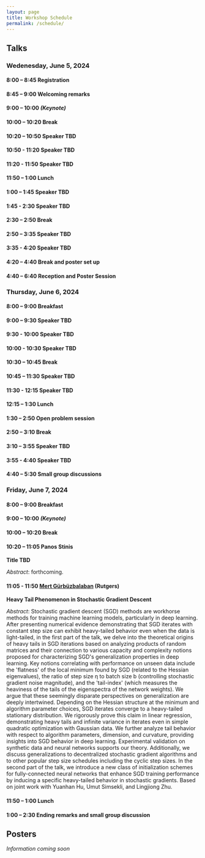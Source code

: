 ```yaml
---
layout: page
title: Workshop Schedule
permalink: /schedule/
---
```


## Talks

### Wedenesday, June 5, 2024

#### **8:00 – 8:45** Registration
#### **8:45 – 9:00** Welcoming remarks
#### **9:00 – 10:00** *(Keynote)* 
#### **10:00 – 10:20** Break
#### **10:20 – 10:50** Speaker TBD
#### **10:50 - 11:20** Speaker TBD
#### **11:20 - 11:50** Speaker TBD
#### **11:50 – 1:00** Lunch
#### **1:00 – 1:45** Speaker TBD
#### **1:45 - 2:30** Speaker TBD
#### **2:30 – 2:50** Break
#### **2:50 – 3:35** Speaker TBD 
#### **3:35 - 4:20** Speaker TBD
#### **4:20 – 4:40** Break and poster set up
#### **4:40 – 6:40** Reception and Poster Session

### Thursday, June 6, 2024

#### **8:00 – 9:00** Breakfast
#### **9:00 – 9:30** Speaker TBD
#### **9:30 - 10:00** Speaker TBD
#### **10:00 - 10:30** Speaker TBD
#### **10:30 – 10:45** Break
#### **10:45 – 11:30** Speaker TBD
#### **11:30 - 12:15** Speaker TBD
#### **12:15 – 1:30** Lunch
#### **1:30 – 2:50** Open problem session
#### **2:50 – 3:10** Break
#### **3:10 – 3:55** Speaker TBD
#### **3:55 - 4:40** Speaker TBD
#### **4:40 – 5:30** Small group discussions

### Friday, June 7, 2024

#### **8:00 – 9:00** Breakfast
#### **9:00 – 10:00** *(Keynote)*
#### **10:00 – 10:20** Break

#### **10:20 – 11:05** Panos Stinis

**Title TBD**

*Abstract*: forthcoming.

#### **11:05 - 11:50** [Mert Gürbüzbalaban](https://mert-g.org/) (Rutgers)

**Heavy Tail Phenomenon in Stochastic Gradient Descent**

*Abstract*: Stochastic gradient descent (SGD) methods are workhorse methods for training machine learning models, particularly in deep learning. After presenting numerical evidence demonstrating that SGD iterates with constant step size can exhibit heavy-tailed behavior even when the data is light-tailed, in the first part of the talk, we delve into the theoretical origins of heavy tails in SGD iterations based on analyzing products of random matrices and their connection to various capacity and complexity notions proposed for characterizing SGD's generalization properties in deep learning. Key notions correlating with performance on unseen data include the 'flatness' of the local minimum found by SGD (related to the Hessian eigenvalues), the ratio of step size η to batch size b (controlling stochastic gradient noise magnitude), and the 'tail-index' (which measures the heaviness of the tails of the eigenspectra of the network weights). We argue that these seemingly disparate perspectives on generalization are deeply intertwined. Depending on the Hessian structure at the minimum and algorithm parameter choices, SGD iterates converge to a heavy-tailed stationary distribution. We rigorously prove this claim in linear regression, demonstrating heavy tails and infinite variance in iterates even in simple quadratic optimization with Gaussian data. We further analyze tail behavior with respect to algorithm parameters, dimension, and curvature, providing insights into SGD behavior in deep learning. Experimental validation on synthetic data and neural networks supports our theory. Additionally, we discuss generalizations to decentralized stochastic gradient algorithms and to other popular step size schedules including the cyclic step sizes. In the second part of the talk, we introduce a new class of initialization schemes for fully-connected neural networks that enhance SGD training performance by inducing a specific heavy-tailed behavior in stochastic gradients. Based on joint work with Yuanhan Hu, Umut Simsekli, and Lingjiong Zhu. 

#### **11:50 – 1:00** Lunch

#### **1:00 – 2:30** Ending remarks and small group discussion


## Posters

*Information coming soon*
